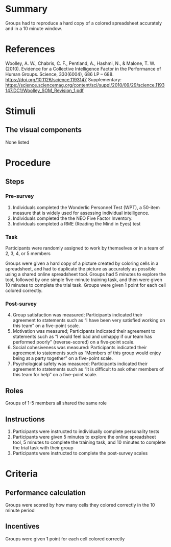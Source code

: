 # Summary
 Groups had to reproduce a hard copy of a colored spreadsheet accurately and in a 10 minute window.

# References
 Woolley, A. W., Chabris, C. F., Pentland, A., Hashmi, N., & Malone, T. W. (2010). Evidence for a Collective Intelligence Factor in the Performance of Human Groups. Science, 330(6004), 686 LP – 688. https://doi.org/10.1126/science.1193147
 Supplementary: https://science.sciencemag.org/content/sci/suppl/2010/09/29/science.1193147.DC1/Woolley_SOM_Revision_1.pdf

# Stimuli
## The visual components
 None listed

# Procedure
## Steps
### Pre-survey
 1. Individuals completed the Wonderlic Personnel Test (WPT), a 50-item measure that is widely used for assessing individual intelligence.
 2. Individuals completed the the NEO Five Factor Inventory. 
 3. Individuals completed a RME (Reading the Mind in Eyes) test
 
### Task
 Participants were randomly assigned to work by themselves or in a team of 2, 3, 4, or 5 members
 
 Groups were given a hard copy of a picture created by coloring cells in a spreadsheet, and had to duplicate the picture as accurately as possible using a
shared online spreadsheet tool. Groups had 5 minutes to explore the tool, followed by one simple
five-minute training task, and then were given 10 minutes to complete the trial task. Groups were
given 1 point for each cell colored correctly.
### Post-survey
 4. Group satisfaction was measured; Participants indicated their agreement to statements such as “I have been
very satisfied working on this team” on a five-point scale.
 5. Motivation was measured; Participants indicated their agreement to statements such as “I would feel bad and
unhappy if our team has performed poorly” (reverse-scored) on a five-point scale.
 6. Social cohesiveness was measured: Participants indicated their agreement to statements such as “Members of this group would
enjoy being at a party together” on a five-point scale. 
 7. Psychological safety was measured; Participants indicated their agreement to statements such as “It is difficult to
ask other members of this team for help” on a five-point scale.

## Roles 
 Groups of 1-5 members all shared the same role

## Instructions
 1. Participants were instructed to individually complete personality tests
 2. Participants were given 5 minutes to explore the online spreadsheet tool, 5 minutes to complete the training task, and 10 minutes to complete the trial task with their group
 3. Participants were instructed to complete the post-survey scales
 
# Criteria
## Performance calculation
 Groups were scored by how many cells they colored correctly in the 10 minute period

## Incentives
 Groups were given 1 point for each cell colored correctly
